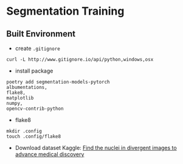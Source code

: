 # Segmentation Training

## Built Environment
- create `.gitignore`
```shell
curl -L http://www.gitignore.io/api/python,windows,osx
```

- install package
```
poetry add segmentation-models-pytorch
albumentations,
flake8,
matplotlib
numpy,
opencv-contrib-python
```

- flake8
```
mkdir .config
touch .config/flake8
```


- Download dataset
Kaggle: [Find the nuclei in divergent images to advance medical discovery](https://www.kaggle.com/c/data-science-bowl-2018/data)
